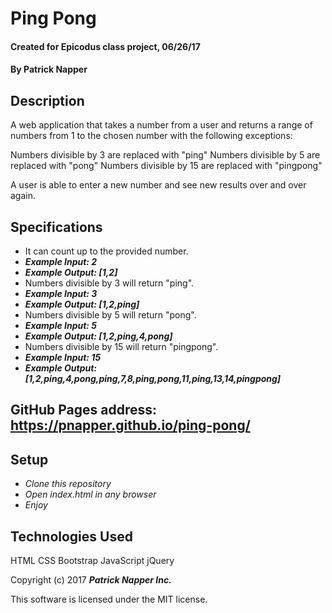 # Ping Pong

 #### Created for Epicodus class project, 06/26/17

 #### By **Patrick Napper**

 ## Description

 A web application that takes a number from a user and returns a range of numbers from 1 to the chosen number with the following exceptions:

 Numbers divisible by 3 are replaced with "ping"
 Numbers divisible by 5 are replaced with "pong"
 Numbers divisible by 15 are replaced with "pingpong"

 A user is able to enter a new number and see new results over and over again.

 ## Specifications

 * It can count up to the provided number.
  * **_Example Input: 2_**
  * **_Example Output: [1,2]_**
 * Numbers divisible by 3 will return "ping".
  * **_Example Input: 3_**
  * **_Example Output: [1,2,ping]_**
 * Numbers divisible by 5 will return "pong".
  * **_Example Input: 5_**
  * **_Example Output: [1,2,ping,4,pong]_**
 * Numbers divisible by 15 will return "pingpong".
  * **_Example Input: 15_**
  * **_Example Output: [1,2,ping,4,pong,ping,7,8,ping,pong,11,ping,13,14,pingpong]_**

 ## GitHub Pages address: https://pnapper.github.io/ping-pong/

 ## Setup

 * _Clone this repository_
 * _Open index.html in any browser_
 * _Enjoy_

 ## Technologies Used

 HTML
 CSS
 Bootstrap
 JavaScript
 jQuery

 Copyright (c) 2017 **_Patrick Napper Inc._**

 This software is licensed under the MIT license.
